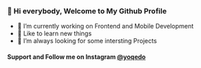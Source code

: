 ### 👋 Hi everybody, Welcome to My Github Profile

- 🔭 I’m currently working on Frontend and Mobile Development
- 🌱 Like to learn new things
- 🤔 I’m always looking for some intersting Projects

#### Support and Follow me on Instagram [@yoqedo](https://www.instagram.com/yoqedo/)
